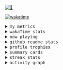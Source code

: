 [![🐙](https://hits.seeyoufarm.com/api/count/incr/badge.svg?url=https%3A%2F%2Fgithub.com%2Fktnkk%2Fhit-counter&count_bg=%23070707&title_bg=%23070707&icon=&icon_color=%23E7E7E7&title=visitors&edge_flat=true)](https://hits.seeyoufarm.com)

[![wakatime](https://wakatime.com/badge/user/43ee8060-219a-4cc8-b7a0-9a681ab5a8a7.svg)](https://wakatime.com/@43ee8060-219a-4cc8-b7a0-9a681ab5a8a7)

<details>
  <summary> <samp>my metrics</samp></summary>
  
  <br>
  
 ![🐳](https://github.com/kkhys/kkhys/blob/main/github-metrics.svg)
  
  ***
</details>

<details>
  <summary> <samp>wakaTime stats</samp></summary>
  
  <br>
  
<!--START_SECTION:waka-->
![Code Time](http://img.shields.io/badge/Code%20Time-1%2C995%20hrs%2047%20mins-blue)

**🐱 My GitHub Data** 

> 📦 4.9 MB Used in GitHub's Storage 
 > 
> 🏆 1,141 Contributions in the Year 2023
 > 
> 💼 Opted to Hire
 > 
> 📜 9 Public Repositories 
 > 
> 🔑 23 Private Repositories 
 > 
**I'm an Early 🐤** 

```text
🌞 Morning                4478 commits        ██████████░░░░░░░░░░░░░░░   38.07 % 
🌆 Daytime                2484 commits        █████░░░░░░░░░░░░░░░░░░░░   21.12 % 
🌃 Evening                3593 commits        ████████░░░░░░░░░░░░░░░░░   30.54 % 
🌙 Night                  1209 commits        ███░░░░░░░░░░░░░░░░░░░░░░   10.28 % 
```
📅 **I'm Most Productive on Monday** 

```text
Monday                   1965 commits        ████░░░░░░░░░░░░░░░░░░░░░   16.70 % 
Tuesday                  1769 commits        ████░░░░░░░░░░░░░░░░░░░░░   15.04 % 
Wednesday                1784 commits        ████░░░░░░░░░░░░░░░░░░░░░   15.16 % 
Thursday                 1649 commits        ████░░░░░░░░░░░░░░░░░░░░░   14.02 % 
Friday                   1656 commits        ████░░░░░░░░░░░░░░░░░░░░░   14.08 % 
Saturday                 1454 commits        ███░░░░░░░░░░░░░░░░░░░░░░   12.36 % 
Sunday                   1487 commits        ███░░░░░░░░░░░░░░░░░░░░░░   12.64 % 
```


📊 **This Week I Spent My Time On** 

```text
🕑︎ Time Zone: Asia/Tokyo

💬 Programming Languages: 
Other                    18 hrs              ███████████████░░░░░░░░░░   58.04 % 
Java                     5 hrs 46 mins       █████░░░░░░░░░░░░░░░░░░░░   18.64 % 
HTML                     2 hrs 53 mins       ██░░░░░░░░░░░░░░░░░░░░░░░   09.32 % 
Play2                    1 hr 14 mins        █░░░░░░░░░░░░░░░░░░░░░░░░   03.99 % 
TypeScript               1 hr 12 mins        █░░░░░░░░░░░░░░░░░░░░░░░░   03.89 % 

🔥 Editors: 
Chrome                   18 hrs              ███████████████░░░░░░░░░░   58.04 % 
IntelliJ                 10 hrs 52 mins      █████████░░░░░░░░░░░░░░░░   35.06 % 
WebStorm                 2 hrs 5 mins        ██░░░░░░░░░░░░░░░░░░░░░░░   06.75 % 
DataGrip                 2 mins              ░░░░░░░░░░░░░░░░░░░░░░░░░   00.15 % 

💻 Operating System: 
Mac                      31 hrs              █████████████████████████   100.00 % 
```


 Last Updated on 2023/11/26 18:34:54 UTC
<!--END_SECTION:waka-->
  
  ***
</details>


<details>
  <summary> <samp>now playing</samp></summary>
  
  <br>
 
 [![🐟](https://spotify-github-profile.vercel.app/api/view?uid=31ryofms4dnv7mrohhepo4c4zgqu&cover_image=true&theme=default&show_offline=false&background_color=121212&bar_color=53b14f&bar_color_cover=false)](https://open.spotify.com/user/31ryofms4dnv7mrohhepo4c4zgqu)
  
  ***
</details>

<details>
  <summary> <samp>github readme stats</samp></summary>
  
  <br>
  
 <p align="left"> 
  <img alt="🐠" src="https://github-readme-stats.vercel.app/api?username=kkhys&count_private=true&show_icons=true&theme=dark&include_all_commits=true" />
  <img alt="🐟" src="https://github-readme-stats.vercel.app/api/top-langs/?username=kkhys&layout=compact&theme=dark&langs_count=10&hide=HTML,CSS,SCSS" />
</p>
  
  ***
</details>

<details>
  <summary> <samp>profile trophies</samp></summary>
  
  <br>
  
  [![🐬](https://github-profile-trophy.vercel.app/?username=kkhys&rank=SECRET,SSS,SS,S,AAA,AA,A&theme=darkhub&row=1&margin-w=10&no-bg=true)](https://github.com/ryo-ma/github-profile-trophy)
  
  ***
</details>

<details>
  <summary> <samp>summary cards</samp></summary>
  
  <br>
  
  ![🐋](https://github-profile-summary-cards.vercel.app/api/cards/profile-details?username=kkhys&theme=github_dark)
  ![🦑](https://github-profile-summary-cards.vercel.app/api/cards/repos-per-language?username=kkhys&theme=github_dark)
  ![🦭](https://github-profile-summary-cards.vercel.app/api/cards/most-commit-language?username=kkhys&theme=github_dark)
  ![🦀](https://github-profile-summary-cards.vercel.app/api/cards/stats?username=kkhys&theme=github_dark)
  ![🦈](https://github-profile-summary-cards.vercel.app/api/cards/productive-time?username=kkhys&theme=github_dark)
  
  ***
</details>

<details>
  <summary> <samp>streak stats</samp></summary>
  
  <br>
  
  [![🐠](http://github-readme-streak-stats.herokuapp.com?user=kkhys&theme=dark)](https://git.io/streak-stats)
  
  ***
</details>

<details>
  <summary> <samp>activity graph</samp></summary>
  
  <br>
  
  [![🐡](https://github-readme-activity-graph.cyclic.app/graph?username=kkhys&theme=xcode)](https://github.com/ashutosh00710/github-readme-activity-graph)
  
  ***
</details>
